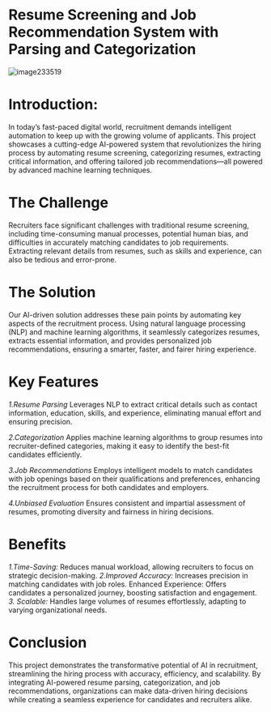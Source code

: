 # Resume Screening and Job Recommendation System with Parsing and Categorization

![image233519](https://github.com/user-attachments/assets/26817b99-574b-40ec-8770-92b084afe5aa)

# Introduction:
In today’s fast-paced digital world, recruitment demands intelligent automation to keep up with the growing volume of applicants. This project showcases a cutting-edge AI-powered system that revolutionizes the hiring process by automating resume screening, categorizing resumes, extracting critical information, and offering tailored job recommendations—all powered by advanced machine learning techniques.

# The Challenge
Recruiters face significant challenges with traditional resume screening, including time-consuming manual processes, potential human bias, and difficulties in accurately matching candidates to job requirements. Extracting relevant details from resumes, such as skills and experience, can also be tedious and error-prone.

# The Solution
Our AI-driven solution addresses these pain points by automating key aspects of the recruitment process. Using natural language processing (NLP) and machine learning algorithms, it seamlessly categorizes resumes, extracts essential information, and provides personalized job recommendations, ensuring a smarter, faster, and fairer hiring experience.

# Key Features

*1.Resume Parsing*
Leverages NLP to extract critical details such as contact information, education, skills, and experience, eliminating manual effort and ensuring precision.

*2.Categorization*
Applies machine learning algorithms to group resumes into recruiter-defined categories, making it easy to identify the best-fit candidates efficiently.

*3.Job Recommendations*
Employs intelligent models to match candidates with job openings based on their qualifications and preferences, enhancing the recruitment process for both candidates and employers.

*4.Unbiased Evaluation*
Ensures consistent and impartial assessment of resumes, promoting diversity and fairness in hiring decisions.

# Benefits

*1.Time-Saving:* Reduces manual workload, allowing recruiters to focus on strategic decision-making.
*2.Improved Accuracy:* Increases precision in matching candidates with job roles.
Enhanced Experience: Offers candidates a personalized journey, boosting satisfaction and engagement.
*3. Scalable:* Handles large volumes of resumes effortlessly, adapting to varying organizational needs.

# Conclusion
This project demonstrates the transformative potential of AI in recruitment, streamlining the hiring process with accuracy, efficiency, and scalability. By integrating AI-powered resume parsing, categorization, and job recommendations, organizations can make data-driven hiring decisions while creating a seamless experience for candidates and recruiters alike.
